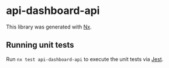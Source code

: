 # api-dashboard-api

This library was generated with [Nx](https://nx.dev).

## Running unit tests

Run `nx test api-dashboard-api` to execute the unit tests via [Jest](https://jestjs.io).
